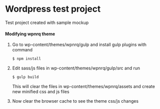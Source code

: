 # Wordpress test project
Test project created with sample mockup 

#### Modifying wpnrq theme

1.  Go to wp-content/themes/wpnrq/gulp and install gulp plugins with command
    ```sh
    $ npm install
    ```
2. Edit sass/js files in wp-content/themes/wpnrq/gulp/src and run
    ```sh
    $ gulp build
    ```
    This will clear the files in wp-content/themes/wpnrq/assets and create new minified css and js files
    
3. Now clear the browser cache to see the theme css/js changes
    
